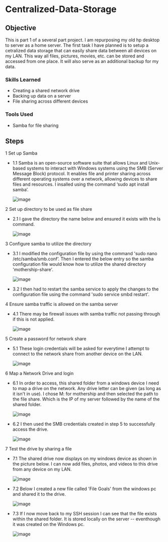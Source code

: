 # Centralized-Data-Storage

## Objective

This is part 1 of a several part project. I am repurposing my old hp desktop to server as a home server. The first task I have planned is to setup
a cetralized data storage that can easily share data between all devices on my LAN. This way all files, pictures, movies, etc. can be stored and
accessed from one place. It will also serve as an additional backup for my data.

### Skills Learned

- Creating a shared network drive
- Backing up data on a server
- File sharing across different devices

### Tools Used

- Samba for file sharing

## Steps
1 Set up Samba

  - 1.1 Samba is an open-source software suite that allows Linux and Unix-based systems to interact with Windows systems using the SMB (Server Message Block) protocol. It enables           file and printer sharing across different operating systems over a network, allowing devices to share files and resources. I insalled using the command ‘sudo apt install            samba’.

    ![image](https://github.com/user-attachments/assets/21ea477e-01b6-42ca-a053-38e6eeb4c993)


2 Set up directory to be used as file share

  - 2.1 I gave the directory the name below and ensured it exists with the ls command.
    
    ![image](https://github.com/user-attachments/assets/15ea3595-757f-436b-8d7f-74702643a786)


3 Configure samba to utilize the directory

  - 3.1 I modified the configuration file by using the command 'sudo nano /etc/samba/smb.conf’. Then I entered the below entry so the samba configuration file
    would know how to utilize the shared directory 'mothership-share'.

    ![image](https://github.com/user-attachments/assets/550b3483-74a1-4f58-a985-d9664629bfc9)


  - 3.2 I then had to restart the samba service to apply the changes to the configuration file using the command 'sudo service smbd restart'.


4 Ensure samba traffic is allowed on the samba server

  - 4.1 There may be firewall issues with samba traffic not passing through if this is not applied.

      ![image](https://github.com/user-attachments/assets/6804b91b-12c1-4fe5-b8c1-69f7311f5e59)


5 Create a password for network share

  - 5.1 These login credentials will be asked for everytime I attempt to connect to the network share from another device on the LAN.

      ![image](https://github.com/user-attachments/assets/db226365-8dfd-4a31-9393-b3ae4edf403e)


6 Map a Network Drive and login
  - 6.1 In order to access, this shared folder from a windows device I need to map a drive on the network. Any drive letter can be given (as long as it isn't in use). I chose M:        for mothership and then selected the path to the file share. Which is the IP of my server followed by the name of the shared folder.
    
    ![image](https://github.com/user-attachments/assets/1be360d1-b00b-4f64-8522-ee03748777f5)

  - 6.2 I then used the SMB credentials created in step 5 to successfully access the drive.
  
    ![image](https://github.com/user-attachments/assets/2f6f06cc-9687-4c8a-b790-3524d6715d73)
    
7 Test the drive by sharing a file
  - 7.1 The shared drive now displays on my windows device as shown in the picture below. I can now add files, photos, and videos to this drive from any device on my LAN.
    
    ![image](https://github.com/user-attachments/assets/82168224-597e-48b4-b7c3-9fc8926a5bec)

  - 7.2 Below I created a new file called 'File Goals' from the windows pc and shared it to the drive.

    ![image](https://github.com/user-attachments/assets/5d86546f-57c9-4886-9b9e-9cfaf63191c8)

  - 7.3 If I now move back to my SSH session I can see that the file exists within the shared folder. It is stored locally on the server -- eventhough it was created on the
    Windows pc.

    ![image](https://github.com/user-attachments/assets/54b187a6-7fd1-4f59-8321-2e7128eceacc)
